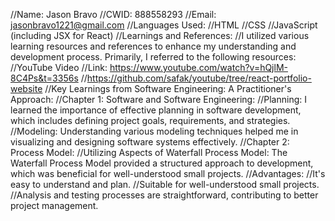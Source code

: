 //Name: Jason Bravo
//CWID: 888558293
//Email: jasonbravo1221@gmail.com
//Languages Used:
//HTML
//CSS
//JavaScript (including JSX for React)
//Learnings and References:
//I utilized various learning resources and references to enhance my understanding and development process. Primarily, I referred to the following resources:
//YouTube Video
//Link: https://www.youtube.com/watch?v=hQjlM-8C4Ps&t=3356s
//https://github.com/safak/youtube/tree/react-portfolio-website
//Key Learnings from Software Engineering: A Practitioner's Approach:
//Chapter 1: Software and Software Engineering:
//Planning: I learned the importance of effective planning in software development, which includes defining project goals, requirements, and strategies.
//Modeling: Understanding various modeling techniques helped me in visualizing and designing software systems effectively.
//Chapter 2: Process Model:
//Utilizing Aspects of Waterfall Process Model: The Waterfall Process Model provided a structured approach to development, which was beneficial for well-understood small projects.
//Advantages:
//It's easy to understand and plan.
//Suitable for well-understood small projects.
//Analysis and testing processes are straightforward, contributing to better project management.

